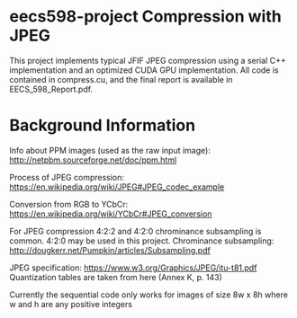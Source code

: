 # eecs598-project Compression with JPEG

This project implements typical JFIF JPEG compression using a serial C++ implementation and an optimized CUDA GPU implementation. All code is contained in compress.cu, and the final report is available in EECS_598_Report.pdf.


# Background Information

Info about PPM images (used as the raw input image): http://netpbm.sourceforge.net/doc/ppm.html

Process of JPEG compression: https://en.wikipedia.org/wiki/JPEG#JPEG_codec_example

Conversion from RGB to YCbCr: https://en.wikipedia.org/wiki/YCbCr#JPEG_conversion

For JPEG compression 4:2:2 and 4:2:0 chrominance subsampling is common. 
4:2:0 may be used in this project.
Chrominance subsampling: http://dougkerr.net/Pumpkin/articles/Subsampling.pdf

JPEG specification: https://www.w3.org/Graphics/JPEG/itu-t81.pdf
Quantization tables are taken from here (Annex K, p. 143)

Currently the sequential code only works for images of size 8w x 8h where w and h are any positive integers
